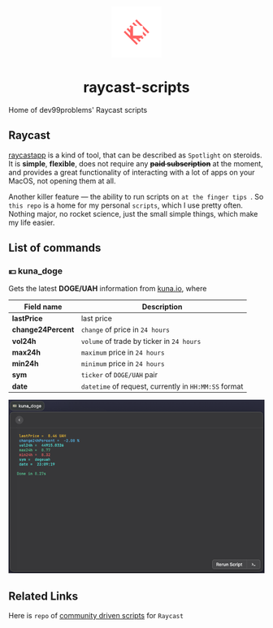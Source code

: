 <div align="center">
    <img alt="Raycast Logo" src="images/raycast-logo.svg" height="100"/>
    <h1>raycast-scripts</h1>
</div>

Home of dev99problems' Raycast scripts

## Raycast
[raycastapp](https://www.raycast.com/) is a kind of tool, that can be described as `Spotlight` on steroids. 
It is **simple**, **flexible**, does not require any **~~paid subscription~~** at the moment, and provides a great functionality
of interacting with a lot of apps on your MacOS, not opening them at all.

Another killer feature — the ability to run scripts on `at the finger tips `.
So `this repo` is a home for my personal `scripts`, which I use pretty often. Nothing major, no rocket science,
just the small simple things, which make my life easier.

## List of commands
### 💴 kuna_doge


Gets the latest **DOGE/UAH** information from [kuna.io](https://kuna.io/markets/dogeuah), where

| **Field name**      | **Description**                                            |
----------------------|------------------------------------------------------------|
| **lastPrice**       | last price                                                 |
| **change24Percent** | `change` of price in `24 hours`                            |
| **vol24h**          | `volume` of trade by ticker in `24 hours`                  |
| **max24h**          | `maximum` price in `24 hours`                              |
| **min24h**          | `minimum` price in `24 hours`                              |
| **sym**             | `ticker` of `DOGE/UAH` pair                                |
| **date**            | `datetime` of request, currently in `HH:MM:SS` format      |

![kuna_doge.png](images/kuna-doge.png)

## Related Links 
Here is `repo` of [community driven scripts](https://github.com/raycast/script-commands) for `Raycast`
